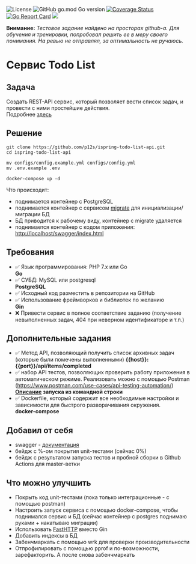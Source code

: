 ![License](https://img.shields.io/github/license/p12s/ispring-todo-list-api)
![GitHub go.mod Go version](https://img.shields.io/github/go-mod/go-version/p12s/ispring-todo-list-api?style=plastic)
[![Coverage Status](https://codecov.io/gh/p12s/ispring-todo-list-api/branch/master/graph/badge.svg?token=sTWAW1J7hW)](https://codecov.io/gh/p12s/ispring-todo-list-api)
[![Go Report Card](https://goreportcard.com/badge/github.com/p12s/ispring-todo-list-api)](https://goreportcard.com/report/github.com/p12s/ispring-todo-list-api)
<img src="https://github.com/p12s/ispring-todo-list-api/workflows/lint-build/badge.svg?branch=master">

**Внимание:** *Тестовое задание найдено на просторах github-а. Для обучения и тренировки, попробовал решить ее в меру своего понимания. На ревью не отправлял, за оптимальность не ручаюсь.*

# Сервис Todo List

## Задача
Создать REST-API сервис, который позволяет вести список задач, и провести с ними простейшие действия.     
Подробнее [здесь](task.md)

## Решение
```
git clone https://github.com/p12s/ispring-todo-list-api.git
cd ispring-todo-list-api 

mv configs/config.example.yml configs/config.yml
mv .env.example .env

docker-compose up -d
```
Что происходит:
- поднимается контейнер с PostgreSQL
- поднимается контейнер с сервисом [migrate](https://github.com/golang-migrate/migrate) для инициализации/миграции БД
- БД приводится к рабочему виду, контейнер с migrate удаляется
- поднимается контейнер с кодом приложения: [http://localhost/swagger/index.html](http://localhost/swagger/index.html)

## Требования
- ✅ Язык программирования: PHP 7.x или Go   
  **Go**
- ✅ СУБД: MySQL или postgresql  
  **PostgreSQL**
- ✅ Исходный код разместить в репозитории на GitHub
- ✅ Использование фреймворков и библиотек по желанию  
  **Gin**
- ❌ Привести сервис в полное соответствие заданию (получение невыполненных задач, 404 при неверном идентификаторе и т.п.)  

## Дополнительные задания
- ✅ Метод API, позволяющий получить список архивных задач (которые были помечены выполненными)
  **{{host}}:{{port}}/api/items/completed**
- ✅ набор API тестов, позволяющих проверить работу приложения в автоматическом режиме. Реализовать можно с помощью Postman (https://www.postman.com/use-cases/api-testing-automation/)  
  **[Описание](postman/README.md) запуска из командной строки**
- ✅ Dockerfile, который содержит все необходимые настройки и зависимости для быстрого разворачивания окружения.  
  **docker-compose**

## Добавил от себя  
- swagger - [документация](http://localhost:80/swagger/index.html)  
- бейдж с %-ом покрытия unit-тестами (сейчас 0%)
- бейдж с результатом запуска тестов и пробной сборки в Github Actions для master-ветки


## Что можно улучшить  
- Покрыть код unit-тестами (пока только интеграционные - с помощью postman)
- Настроить запуск сервиса с помощью docker-compose, чтобы поднимался сервис и БД (сейчас контейнер с postgres поднимаю руками + накатываю миграции)
- Использовать [FastHTTP](https://github.com/valyala/fasthttp) вместо Gin  
- Добавить индексы в БД
- Забенчмаркать с помощью wrk для проверки производительности
- Отпрофилировать с помощью pprof и по-возможности, зарефакторить. А после снова забенчмаркать  

